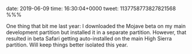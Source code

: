 date: 2019-06-09
time: 16:30:04+0000
tweet: 1137758773827821568
%%%

One thing that bit me last year: I downloaded the Mojave beta on my main development partition but installed it in a separate partition. However, that resulted in beta Safari getting auto-installed on the main High Sierra partition. Will keep things better isolated this year.
